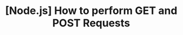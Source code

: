 ---
title:  "[Node.js] How to perform GET and POST Requests"
permalink: /2020/03/2020-03-06-02/
categories: Linux Node.js
---